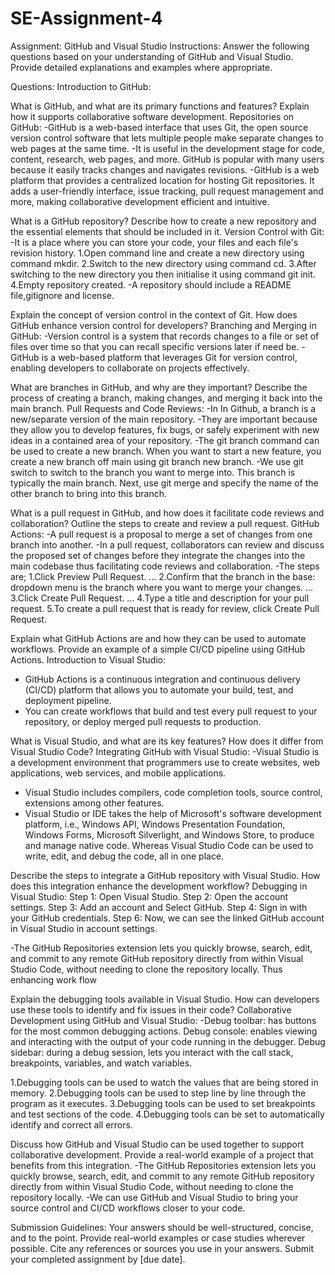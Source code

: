 # SE-Assignment-4
Assignment: GitHub and Visual Studio
Instructions:
Answer the following questions based on your understanding of GitHub and Visual Studio. Provide detailed explanations and examples where appropriate.

Questions:
Introduction to GitHub:

What is GitHub, and what are its primary functions and features? Explain how it supports collaborative software development.
Repositories on GitHub:
-GitHub is a web-based interface that uses Git, the open source version control software that lets multiple people make separate changes to web pages at the same time.
-It is useful in the development stage for code, content, research, web pages, and more. GitHub is popular with many users because it easily tracks changes and navigates revisions.
-GitHub is a web platform that provides a centralized location for hosting Git repositories. It adds a user-friendly interface, issue tracking, pull request management and more,
 making collaborative development efficient and intuitive.

What is a GitHub repository? Describe how to create a new repository and the essential elements that should be included in it.
Version Control with Git:
-It is a place where you can store your code, your files and each file's revision history.
1.Open command line and create a new directory using command mkdir.
2.Switch to the new directory using command cd.
3.After switching to the new directory you then initialise it using command git init.
4.Empty repository created.
-A repository should include a README file,gitignore and license.

Explain the concept of version control in the context of Git. How does GitHub enhance version control for developers?
Branching and Merging in GitHub:
-Version control is a system that records changes to a file or set of files over time so that you can recall specific versions later if need be.
-GitHub is a web-based platform that leverages Git for version control, enabling developers to collaborate on projects effectively.

What are branches in GitHub, and why are they important? Describe the process of creating a branch, making changes, and merging it back into the main branch.
Pull Requests and Code Reviews:
-In In Github, a branch is a new/separate version of the main repository.
-They are important because they allow you to develop features, fix bugs, or safely experiment with new ideas in a contained area of your repository.
-The git branch command can be used to create a new branch. When you want to start a new feature, you create a new branch off main using git branch new branch.
-We use git switch to switch to the branch you want to merge into. This branch is typically the main branch. Next, use git merge and specify the name of the other branch to bring into this branch. 

What is a pull request in GitHub, and how does it facilitate code reviews and collaboration? Outline the steps to create and review a pull request.
GitHub Actions:
-A pull request is a proposal to merge a set of changes from one branch into another.
-In a pull request, collaborators can review and discuss the proposed set of changes before they integrate the changes into the main codebase thus facilitating code reviews and collaboration.
-The steps are;
1.Click Preview Pull Request. ...
2.Confirm that the branch in the base: dropdown menu is the branch where you want to merge your changes. ...
3.Click Create Pull Request. ...
4.Type a title and description for your pull request.
5.To create a pull request that is ready for review, click Create Pull Request.

Explain what GitHub Actions are and how they can be used to automate workflows. Provide an example of a simple CI/CD pipeline using GitHub Actions.
Introduction to Visual Studio:
- GitHub Actions is a continuous integration and continuous delivery (CI/CD) platform that allows you to automate your build, test, and deployment pipeline.
- You can create workflows that build and test every pull request to your repository, or deploy merged pull requests to production.

What is Visual Studio, and what are its key features? How does it differ from Visual Studio Code?
Integrating GitHub with Visual Studio:
-Visual Studio is a development environment that programmers use to create websites, web applications, web services, and mobile applications.
- Visual Studio includes compilers, code completion tools, source control, extensions among other features.
- Visual Studio or IDE takes the help of Microsoft's software development platform, i.e., Windows API, Windows Presentation Foundation, Windows Forms, Microsoft Silverlight, and Windows Store,
  to produce and manage native code. Whereas Visual Studio Code can be used to write, edit, and debug the code, all in one place.

Describe the steps to integrate a GitHub repository with Visual Studio. How does this integration enhance the development workflow?
Debugging in Visual Studio:
Step 1: Open Visual Studio. 
Step 2: Open the account settings. 
Step 3: Add an account and Select GitHub. 
Step 4: Sign in with your GitHub credentials. 
Step 6: Now, we can see the linked GitHub account in Visual Studio in account settings.

-The GitHub Repositories extension lets you quickly browse, search, edit, and commit to any remote GitHub repository directly from within Visual Studio Code, without needing to clone the repository locally.
 Thus enhancing work flow

Explain the debugging tools available in Visual Studio. How can developers use these tools to identify and fix issues in their code?
Collaborative Development using GitHub and Visual Studio:
-Debug toolbar: has buttons for the most common debugging actions. Debug console: enables viewing and interacting with the output of your code running in the debugger. Debug sidebar: during a debug session,
 lets you interact with the call stack, breakpoints, variables, and watch variables.

 1.Debugging tools can be used to watch the values that are being stored in memory.
 2.Debugging tools can be used to step line by line through the program as it executes.
 3.Debugging tools can be used to set breakpoints and test sections of the code.
 4.Debugging tools can be set to automatically identify and correct all errors.

Discuss how GitHub and Visual Studio can be used together to support collaborative development. Provide a real-world example of a project that benefits from this integration.
-The GitHub Repositories extension lets you quickly browse, search, edit, and commit to any remote GitHub repository directly from within Visual Studio Code, without needing to clone the repository locally.
-We can use GitHub and Visual Studio to bring your source control and CI/CD workflows closer to your code.

Submission Guidelines:
Your answers should be well-structured, concise, and to the point.
Provide real-world examples or case studies wherever possible.
Cite any references or sources you use in your answers.
Submit your completed assignment by [due date].
